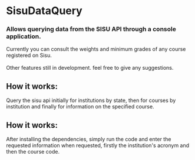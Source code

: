 # **SisuDataQuery**
### Allows querying data from the SISU API through a console application.

Currently you can consult the weights and minimum grades of any course registered on Sisu.\
\
Other features still in development. feel free to give any suggestions.

## How it works:

Query the sisu api initially for institutions by state, then for courses by institution and finally for information on the specified course.

## How it works:

After installing the dependencies, simply run the code and enter the requested information when requested, firstly the institution's acronym and then the course code.